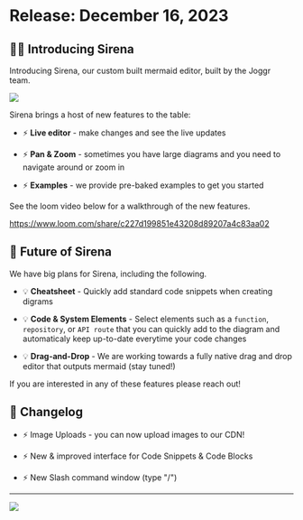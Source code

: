 <!--@@joggrdoc@@-->
<!-- @joggr:version(v1):end -->
<!-- @joggr:warning:start -->
<!-- 
  _   _   _    __        __     _      ____    _   _   ___   _   _    ____     _   _   _ 
 | | | | | |   \ \      / /    / \    |  _ \  | \ | | |_ _| | \ | |  / ___|   | | | | | |
 | | | | | |    \ \ /\ / /    / _ \   | |_) | |  \| |  | |  |  \| | | |  _    | | | | | |
 |_| |_| |_|     \ V  V /    / ___ \  |  _ <  | |\  |  | |  | |\  | | |_| |   |_| |_| |_|
 (_) (_) (_)      \_/\_/    /_/   \_\ |_| \_\ |_| \_| |___| |_| \_|  \____|   (_) (_) (_)
                                                              
This document is managed by Joggr. Editing this document could break Joggr's core features, i.e. our 
ability to auto-maintain this document. Please use the Joggr editor to edit this document 
(link at bottom of the page).
-->
<!-- @joggr:warning:end -->
# Release: December 16, 2023

## 🧜‍♀ Introducing Sirena

Introducing Sirena, our custom built mermaid editor, built by the Joggr team.

![](https://cdn.joggr.io/assets/content/images/27f0d076-5cb2-46a2-8d17-0d8c4d586ca8.png?authToken=1edd3b7853a62adeb15bb0dde0a374b5a6bd0e8100b235b6539251b91ff6447e)

Sirena brings a host of new features to the table:

* ⚡ **Live editor** - make changes and see the live updates

* ⚡ **Pan & Zoom** - sometimes you have large diagrams and you need to navigate around or zoom in

* ⚡ **Examples** - we provide pre-baked examples to get you started

See the loom video below for a walkthrough of the new features.

<https://www.loom.com/share/c227d199851e43208d89207a4c83aa02>

## 🧜 Future of Sirena

We have big plans for Sirena, including the following.

* 💡 **Cheatsheet** - Quickly add standard code snippets when creating digrams

* 💡 **Code & System Elements** - Select elements such as a `function`, `repository`, or `API route` that you can quickly add to the diagram and automaticaly keep up-to-date everytime your code changes

* 💡 **Drag-and-Drop** - We are working towards a fully native drag and drop editor that outputs mermaid (stay tuned!)

If you are interested in any of these features please reach out!

## 📒 Changelog

* ⚡ Image Uploads - you can now upload images to our CDN!

* ⚡ New & improved interface for Code Snippets & Code Blocks

* ⚡ New Slash command window (type "/")

<!-- @joggr:editLink(96dc1de3-b8be-462a-92f9-71cbd91adb84):start -->
---
<a href="https://app.joggr.io/app/documents/96dc1de3-b8be-462a-92f9-71cbd91adb84/edit" alt="Edit doc on Joggr">
  <img src="https://storage.googleapis.com/joggr-public-assets/github/badges/edit-document-badge.svg" />
</a>
<!-- @joggr:editLink(96dc1de3-b8be-462a-92f9-71cbd91adb84):end -->